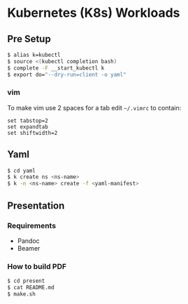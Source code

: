 Kubernetes (K8s) Workloads
==========================

## Pre Setup

```sh
$ alias k=kubectl
$ source <(kubectl completion bash)
$ complete -F __start_kubectl k
$ export do="--dry-run=client -o yaml"
```

### vim

To make vim use 2 spaces for a tab edit `~/.vimrc` to contain:

```vim
set tabstop=2
set expandtab
set shiftwidth=2
```

## Yaml

```sh
$ cd yaml
$ k create ns <ns-name>
$ k -n <ns-name> create -f <yaml-manifest>
```

## Presentation

### Requirements

- Pandoc
- Beamer

### How to build PDF

```sh
$ cd present
$ cat README.md
$ make.sh
```

[comment]: # ( vim: set ft=markdown ts=4 sts=4 sw=4 nowrap et: )
